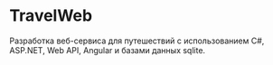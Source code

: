 # TravelWeb

Разработка веб-сервиса для путешествий с использованием C#, ASP.NET, Web API, Angular и базами данных sqlite.
